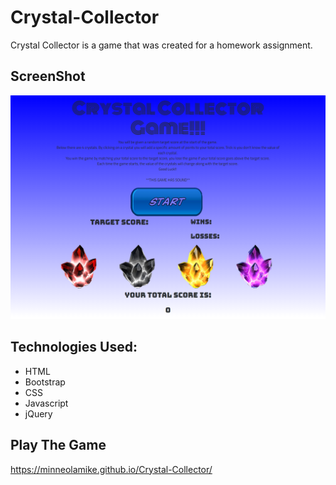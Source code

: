 # Crystal-Collector

Crystal Collector is a game that was created for a homework assignment. 

## ScreenShot
![Crystal Collector](assets/images/crystalcollector.png)

## Technologies Used:
* HTML
* Bootstrap
* CSS
* Javascript
* jQuery

## Play The Game
https://minneolamike.github.io/Crystal-Collector/

